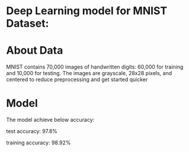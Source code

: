 # Deep Learning model for MNIST Dataset:

# About Data

MNIST contains 70,000 images of handwritten digits: 60,000 for training and 10,000 for testing. 
The images are grayscale, 28x28 pixels, and centered to reduce preprocessing and get started quicker

# Model

The model achieve below accuracy:

test accuracy:     97.8% 

training accuracy: 98.92%

